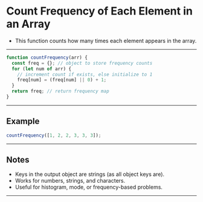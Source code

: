 # Count Frequency of Each Element in an Array

- This function counts how many times each element appears in the array.

---

```js
function countFrequency(arr) {
  const freq = {}; // object to store frequency counts
  for (let num of arr) {
    // increment count if exists, else initialize to 1
    freq[num] = (freq[num] || 0) + 1;
  }
  return freq; // return frequency map
}
```

---

## Example

```js
countFrequency([1, 2, 2, 3, 3, 3]);
```

---

## Notes

- Keys in the output object are strings (as all object keys are).
- Works for numbers, strings, and characters.
- Useful for histogram, mode, or frequency-based problems.

---